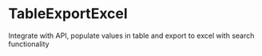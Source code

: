 # TableExportExcel
Integrate with API, populate values in table and export to excel with search functionality
